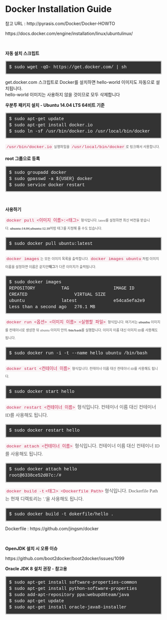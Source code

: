 <h1>Docker Installation Guide</h1>

<p>참고 URL :&nbsp;http://pyrasis.com/Docker/Docker-HOWTO</p>

<p>https://docs.docker.com/engine/installation/linux/ubuntulinux/</p>

<p>&nbsp;</p>

<p><strong>자동 설치 스크립트</strong></p>

<pre style="border-style: solid; border-color: rgb(204, 204, 204); padding: 9.5px; box-sizing: border-box; overflow: auto; font-family: Menlo, Monaco, Consolas, 'Courier New', monospace; margin-top: 0px; margin-bottom: 10px; line-height: 1.42857; word-break: break-all; word-wrap: break-word; color: rgb(255, 255, 255); border-radius: 4px; background: rgb(51, 51, 51);">
<code style="box-sizing: border-box; font-family: Menlo, Monaco, Consolas, 'Courier New', monospace; font-size: inherit; padding: 0px; color: inherit; white-space: pre-wrap; border-radius: 0px; background-color: transparent;">$ sudo wget -qO- https://get.docker.com/ | sh</code></pre>

<p>get.docker.com 스크립트로 Docker를 설치하면 hello-world 이미지도 자동으로 설치됩니다.<br />
hello-world 이미지는 사용하지 않을 것이므로 모두 삭제합니다</p>

<p><strong>우분투 패키지 설치 - Ubuntu 14.04 LTS 64비트 기준</strong></p>

<pre style="border-style: solid; border-color: rgb(204, 204, 204); padding: 9.5px; box-sizing: border-box; overflow: auto; font-family: Menlo, Monaco, Consolas, 'Courier New', monospace; margin-top: 0px; margin-bottom: 10px; line-height: 1.42857; word-break: break-all; word-wrap: break-word; color: rgb(255, 255, 255); border-radius: 4px; background: rgb(51, 51, 51);">
<code style="box-sizing: border-box; font-family: Menlo, Monaco, Consolas, 'Courier New', monospace; font-size: inherit; padding: 0px; color: inherit; white-space: pre-wrap; border-radius: 0px; background-color: transparent;">$ sudo apt-get update
$ sudo apt-get install docker.io
$ sudo ln -sf /usr/bin/docker.io /usr/local/bin/docker</code></pre>

<p><span style="font-size: 11px;"><code style="box-sizing: border-box; font-family: Menlo, Monaco, Consolas, 'Courier New', monospace; font-size: 13.5px; padding: 2px 4px; color: rgb(199, 37, 78); white-space: nowrap; border-radius: 4px; line-height: 25.5px; background-color: rgb(249, 242, 244);">/usr/bin/docker.io</code><span style="color: rgb(85, 85, 85); font-family: 나눔고딕, NanumGothic, 'Nanum Gothic'; line-height: 25.5px; background-color: rgb(255, 255, 255);">&nbsp;실행파일을&nbsp;</span><code style="box-sizing: border-box; font-family: Menlo, Monaco, Consolas, 'Courier New', monospace; font-size: 13.5px; padding: 2px 4px; color: rgb(199, 37, 78); white-space: nowrap; border-radius: 4px; line-height: 25.5px; background-color: rgb(249, 242, 244);">/usr/local/bin/docker</code><span style="color: rgb(85, 85, 85); font-family: 나눔고딕, NanumGothic, 'Nanum Gothic'; line-height: 25.5px; background-color: rgb(255, 255, 255);">로 링크해서 사용합니다.</span></span></p>

<p><strong>root 그룹으로 등록</strong></p>

<pre style="border-style: solid; border-color: rgb(204, 204, 204); padding: 9.5px; box-sizing: border-box; overflow: auto; font-family: Menlo, Monaco, Consolas, 'Courier New', monospace; margin-top: 0px; margin-bottom: 10px; line-height: 1.42857; word-break: break-all; word-wrap: break-word; color: rgb(255, 255, 255); border-radius: 4px; background: rgb(51, 51, 51);">
<code style="box-sizing: border-box; font-family: Menlo, Monaco, Consolas, 'Courier New', monospace; font-size: inherit; padding: 0px; color: inherit; white-space: pre-wrap; border-radius: 0px; background-color: transparent;">$ sudo </code>groupadd docker<code style="box-sizing: border-box; font-family: Menlo, Monaco, Consolas, 'Courier New', monospace; font-size: inherit; padding: 0px; color: inherit; white-space: pre-wrap; border-radius: 0px; background-color: transparent;">
$ sudo </code>gpasswd -a ${USER} docker<code style="box-sizing: border-box; font-family: Menlo, Monaco, Consolas, 'Courier New', monospace; font-size: inherit; padding: 0px; color: inherit; white-space: pre-wrap; border-radius: 0px; background-color: transparent;">
$ sudo </code>service docker restart</pre>

<p>&nbsp;</p>

<p><strong>사용하기</strong></p>

<p><span style="font-size: 11px;"><code style="box-sizing: border-box; font-family: Menlo, Monaco, Consolas, 'Courier New', monospace; font-size: 13.5px; padding: 2px 4px; color: rgb(199, 37, 78); white-space: nowrap; border-radius: 4px; line-height: 25.5px; background-color: rgb(249, 242, 244);">docker pull &lt;이미지 이름&gt;:&lt;태그&gt;</code><span style="color: rgb(85, 85, 85); font-family: 나눔고딕, NanumGothic, 'Nanum Gothic'; line-height: 25.5px; background-color: rgb(255, 255, 255);">&nbsp;형식입니다. latest를 설정하면 최신 버전을 받습니다.&nbsp;</span><span style="box-sizing: border-box; font-weight: 700; color: rgb(85, 85, 85); font-family: 나눔고딕, NanumGothic, 'Nanum Gothic'; line-height: 25.5px; background-color: rgb(255, 255, 255);">ubuntu:14.04</span><span style="color: rgb(85, 85, 85); font-family: 나눔고딕, NanumGothic, 'Nanum Gothic'; line-height: 25.5px; background-color: rgb(255, 255, 255);">,</span><span style="box-sizing: border-box; font-weight: 700; color: rgb(85, 85, 85); font-family: 나눔고딕, NanumGothic, 'Nanum Gothic'; line-height: 25.5px; background-color: rgb(255, 255, 255);">ubuntu:12.10</span><span style="color: rgb(85, 85, 85); font-family: 나눔고딕, NanumGothic, 'Nanum Gothic'; line-height: 25.5px; background-color: rgb(255, 255, 255);">처럼 태그를 지정해 줄 수도 있습니다.</span></span></p>

<pre style="border-style: solid; border-color: rgb(204, 204, 204); padding: 9.5px; box-sizing: border-box; overflow: auto; font-family: Menlo, Monaco, Consolas, 'Courier New', monospace; margin-top: 0px; margin-bottom: 10px; line-height: 1.42857; word-break: break-all; word-wrap: break-word; color: rgb(255, 255, 255); border-radius: 4px; background: rgb(51, 51, 51);">
<code style="box-sizing: border-box; font-family: Menlo, Monaco, Consolas, 'Courier New', monospace; font-size: inherit; padding: 0px; color: inherit; white-space: pre-wrap; border-radius: 0px; background-color: transparent;">$ sudo docker pull ubuntu:latest</code></pre>

<p><span style="font-size: 11px;"><code style="box-sizing: border-box; font-family: Menlo, Monaco, Consolas, 'Courier New', monospace; font-size: 13.5px; padding: 2px 4px; color: rgb(199, 37, 78); white-space: nowrap; border-radius: 4px; line-height: 25.5px; background-color: rgb(249, 242, 244);">docker images</code><span style="color: rgb(85, 85, 85); font-family: 나눔고딕, NanumGothic, 'Nanum Gothic'; line-height: 25.5px; background-color: rgb(255, 255, 255);">는 모든 이미지 목록을 출력합니다.&nbsp;</span><code style="box-sizing: border-box; font-family: Menlo, Monaco, Consolas, 'Courier New', monospace; font-size: 13.5px; padding: 2px 4px; color: rgb(199, 37, 78); white-space: nowrap; border-radius: 4px; line-height: 25.5px; background-color: rgb(249, 242, 244);">docker images ubuntu</code><span style="color: rgb(85, 85, 85); font-family: 나눔고딕, NanumGothic, 'Nanum Gothic'; line-height: 25.5px; background-color: rgb(255, 255, 255);">처럼 이미지 이름을 설정하면 이름은 같지만</span><span style="box-sizing: border-box; font-weight: 700; color: rgb(85, 85, 85); font-family: 나눔고딕, NanumGothic, 'Nanum Gothic'; line-height: 25.5px; background-color: rgb(255, 255, 255);">태그</span><span style="color: rgb(85, 85, 85); font-family: 나눔고딕, NanumGothic, 'Nanum Gothic'; line-height: 25.5px; background-color: rgb(255, 255, 255);">가 다른 이미지가 출력됩니다.</span></span></p>

<pre style="border-style: solid; border-color: rgb(204, 204, 204); padding: 9.5px; box-sizing: border-box; overflow: auto; font-family: Menlo, Monaco, Consolas, 'Courier New', monospace; margin-top: 0px; margin-bottom: 10px; line-height: 1.42857; word-break: break-all; word-wrap: break-word; color: rgb(255, 255, 255); border-radius: 4px; background: rgb(51, 51, 51);">
<code style="box-sizing: border-box; font-family: Menlo, Monaco, Consolas, 'Courier New', monospace; font-size: inherit; padding: 0px; color: inherit; white-space: pre-wrap; border-radius: 0px; background-color: transparent;">$ sudo docker images
REPOSITORY          TAG                 IMAGE ID            CREATED                  VIRTUAL SIZE
ubuntu              latest              e54ca5efa2e9        Less than a second ago   276.1 MB</code></pre>

<p><span style="font-size: 11px;"><code style="box-sizing: border-box; font-family: Menlo, Monaco, Consolas, 'Courier New', monospace; font-size: 13.5px; padding: 2px 4px; color: rgb(199, 37, 78); white-space: nowrap; border-radius: 4px; line-height: 25.5px; background-color: rgb(249, 242, 244);">docker run &lt;옵션&gt; &lt;이미지 이름&gt; &lt;실행할 파일&gt;</code><span style="color: rgb(85, 85, 85); font-family: 나눔고딕, NanumGothic, 'Nanum Gothic'; line-height: 25.5px; background-color: rgb(255, 255, 255);">&nbsp;형식입니다. 여기서는&nbsp;</span><span style="box-sizing: border-box; font-weight: 700; color: rgb(85, 85, 85); font-family: 나눔고딕, NanumGothic, 'Nanum Gothic'; line-height: 25.5px; background-color: rgb(255, 255, 255);">ubunbu</span><span style="color: rgb(85, 85, 85); font-family: 나눔고딕, NanumGothic, 'Nanum Gothic'; line-height: 25.5px; background-color: rgb(255, 255, 255);">&nbsp;이미지를 컨테이너로 생성한 뒤 ubuntu 이미지 안의&nbsp;</span><span style="box-sizing: border-box; font-weight: 700; color: rgb(85, 85, 85); font-family: 나눔고딕, NanumGothic, 'Nanum Gothic'; line-height: 25.5px; background-color: rgb(255, 255, 255);">/bin/bash</span><span style="color: rgb(85, 85, 85); font-family: 나눔고딕, NanumGothic, 'Nanum Gothic'; line-height: 25.5px; background-color: rgb(255, 255, 255);">를 실행합니다. 이미지 이름 대신 이미지 ID를 사용해도 됩니다.</span></span></p>

<pre style="border-style: solid; border-color: rgb(204, 204, 204); padding: 9.5px; box-sizing: border-box; overflow: auto; font-family: Menlo, Monaco, Consolas, 'Courier New', monospace; margin-top: 0px; margin-bottom: 10px; line-height: 1.42857; word-break: break-all; word-wrap: break-word; color: rgb(255, 255, 255); border-radius: 4px; background: rgb(51, 51, 51);">
<code style="box-sizing: border-box; font-family: Menlo, Monaco, Consolas, 'Courier New', monospace; font-size: inherit; padding: 0px; color: inherit; white-space: pre-wrap; border-radius: 0px; background-color: transparent;">$ sudo docker run -i -t --name hello ubuntu /bin/bash</code></pre>

<p><span style="font-size: 11px;"><code style="box-sizing: border-box; font-family: Menlo, Monaco, Consolas, 'Courier New', monospace; font-size: 13.5px; padding: 2px 4px; color: rgb(199, 37, 78); white-space: nowrap; border-radius: 4px; line-height: 25.5px; background-color: rgb(249, 242, 244);">docker start &lt;컨테이너 이름&gt;</code><span style="color: rgb(85, 85, 85); font-family: 나눔고딕, NanumGothic, 'Nanum Gothic'; line-height: 25.5px; background-color: rgb(255, 255, 255);">&nbsp;형식입니다. 컨테이너 이름 대신 컨테이너 ID를 사용해도 됩니다.</span></span></p>

<pre style="border-style: solid; border-color: rgb(204, 204, 204); padding: 9.5px; box-sizing: border-box; overflow: auto; font-family: Menlo, Monaco, Consolas, 'Courier New', monospace; margin-top: 0px; margin-bottom: 10px; line-height: 1.42857; word-break: break-all; word-wrap: break-word; color: rgb(255, 255, 255); border-radius: 4px; background: rgb(51, 51, 51);">
<code style="box-sizing: border-box; font-family: Menlo, Monaco, Consolas, 'Courier New', monospace; font-size: inherit; padding: 0px; color: inherit; white-space: pre-wrap; border-radius: 0px; background-color: transparent;">$ sudo docker start hello</code></pre>

<p><code style="box-sizing: border-box; font-family: Menlo, Monaco, Consolas, 'Courier New', monospace; font-size: 13.5px; padding: 2px 4px; color: rgb(199, 37, 78); white-space: nowrap; border-radius: 4px; line-height: 25.5px; background-color: rgb(249, 242, 244);">docker restart &lt;컨테이너 이름&gt;</code><span style="color: rgb(85, 85, 85); font-family: 나눔고딕, NanumGothic, 'Nanum Gothic'; font-size: 15px; line-height: 25.5px; background-color: rgb(255, 255, 255);">&nbsp;형식입니다. 컨테이너 이름 대신 컨테이너 ID를 사용해도 됩니다.</span></p>

<pre style="border-style: solid; border-color: rgb(204, 204, 204); padding: 9.5px; box-sizing: border-box; overflow: auto; font-family: Menlo, Monaco, Consolas, 'Courier New', monospace; margin-top: 0px; margin-bottom: 10px; line-height: 1.42857; word-break: break-all; word-wrap: break-word; color: rgb(255, 255, 255); border-radius: 4px; background: rgb(51, 51, 51);">
<code style="box-sizing: border-box; font-family: Menlo, Monaco, Consolas, 'Courier New', monospace; font-size: inherit; padding: 0px; color: inherit; white-space: pre-wrap; border-radius: 0px; background-color: transparent;">$ sudo docker restart hello</code></pre>

<p><code style="box-sizing: border-box; font-family: Menlo, Monaco, Consolas, 'Courier New', monospace; font-size: 13.5px; padding: 2px 4px; color: rgb(199, 37, 78); white-space: nowrap; border-radius: 4px; line-height: 25.5px; background-color: rgb(249, 242, 244);">docker attach &lt;컨테이너 이름&gt;</code><span style="color: rgb(85, 85, 85); font-family: 나눔고딕, NanumGothic, 'Nanum Gothic'; font-size: 15px; line-height: 25.5px; background-color: rgb(255, 255, 255);">&nbsp;형식입니다. 컨테이너 이름 대신 컨테이너 ID를 사용해도 됩니다.</span></p>

<pre style="border-style: solid; border-color: rgb(204, 204, 204); padding: 9.5px; box-sizing: border-box; overflow: auto; font-family: Menlo, Monaco, Consolas, 'Courier New', monospace; margin-top: 0px; margin-bottom: 10px; line-height: 1.42857; word-break: break-all; word-wrap: break-word; color: rgb(255, 255, 255); border-radius: 4px; background: rgb(51, 51, 51);">
<code style="box-sizing: border-box; font-family: Menlo, Monaco, Consolas, 'Courier New', monospace; font-size: inherit; padding: 0px; color: inherit; white-space: pre-wrap; border-radius: 0px; background-color: transparent;">$ sudo docker attach hello
root@6338ce52d07c:/#</code></pre>

<p><code style="box-sizing: border-box; font-family: Menlo, Monaco, Consolas, 'Courier New', monospace; font-size: 13.5px; padding: 2px 4px; color: rgb(199, 37, 78); white-space: nowrap; border-radius: 4px; line-height: 25.5px; background-color: rgb(249, 242, 244);">docker build -t</code><span style="color: rgb(199, 37, 78); font-family: Menlo, Monaco, Consolas, 'Courier New', monospace; font-size: 13.5px; line-height: 25.5px; white-space: nowrap; background-color: rgb(249, 242, 244);">&lt;태그&gt;&nbsp;&lt;Dockerfile Path&gt;</span><span style="color: rgb(85, 85, 85); font-family: 나눔고딕, NanumGothic, 'Nanum Gothic'; font-size: 15px; line-height: 25.5px; background-color: rgb(255, 255, 255);">&nbsp;형식입니다. Dockerfile Path는 현재 디렉토리는 &#39;.&#39;을&nbsp;사용해도 됩니다.</span></p>

<pre style="border-style: solid; border-color: rgb(204, 204, 204); padding: 9.5px; box-sizing: border-box; overflow: auto; font-family: Menlo, Monaco, Consolas, 'Courier New', monospace; margin-top: 0px; margin-bottom: 10px; line-height: 1.42857; word-break: break-all; word-wrap: break-word; color: rgb(255, 255, 255); border-radius: 4px; background: rgb(51, 51, 51);">
<code style="box-sizing: border-box; font-family: Menlo, Monaco, Consolas, 'Courier New', monospace; font-size: inherit; padding: 0px; color: inherit; white-space: pre-wrap; border-radius: 0px; background-color: transparent;">$ sudo docker build -t dokerfile/hello .</code>
</pre>

<p>Dockerfile :&nbsp;https://github.com/jingsm/docker</p>

<p>&nbsp;</p>

<p><strong>OpenJDK 설치 시 오류 이슈</strong></p>

<p>https://github.com/boot2docker/boot2docker/issues/1099</p>

<p><strong>Oracle JDK 8 설치 권장 - 참고용</strong></p>

<pre style="border-style: solid; border-color: rgb(204, 204, 204); padding: 9.5px; box-sizing: border-box; overflow: auto; font-family: Menlo, Monaco, Consolas, 'Courier New', monospace; margin-top: 0px; margin-bottom: 10px; line-height: 1.42857; word-break: break-all; word-wrap: break-word; color: rgb(255, 255, 255); border-radius: 4px; background: rgb(51, 51, 51);">
$ sudo apt-get install software-properties-common
$ sudo apt-get install python-software-properties
$ sudo add-apt-repository ppa:webupd8team/java
$ sudo apt-get update
$ sudo apt-get install oracle-java8-installer</pre>

<p>&nbsp;</p>
